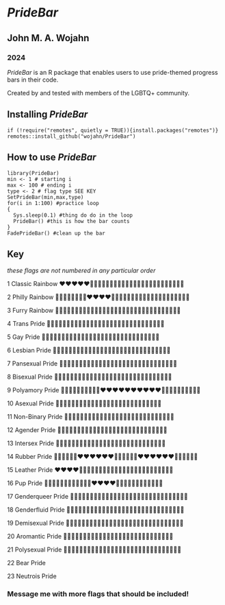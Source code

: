 
# ***PrideBar***

## John M. A. Wojahn

### 2024

*PrideBar* is an R package that enables users to use pride-themed progress bars in their code.

Created by and tested with members of the LGBTQ+ community.

## Installing *PrideBar*

```{r, eval=F}
if (!require("remotes", quietly = TRUE)){install.packages("remotes")}
remotes::install_github("wojahn/PrideBar")
```

## How to use *PrideBar*

```{r, eval=F}
library(PrideBar)
min <- 1 # starting i
max <- 100 # ending i
type <- 2 # flag type SEE KEY
SetPrideBar(min,max,type) 
for(i in 1:100) #practice loop
{
  Sys.sleep(0.1) #thing do do in the loop
  PrideBar() #this is how the bar counts
}
FadePrideBar() #clean up the bar
```

## Key

*these flags are not numbered in any particular order*

1 Classic Rainbow    ❤️❤️❤️❤️❤️🧡🧡🧡🧡🧡💛💛💛💛💛💚💚💚💚💚💙💙💙💙💙💜💜💜💜

2 Philly Rainbow     🖤🖤🖤🖤🤎🤎🤎🤎❤️❤️❤️❤️🧡🧡🧡🧡💛💛💛💛💚💚💚💚💙💙💙💙💜💜💜💜   

3 Furry Rainbow      🦨🦨🦨🦨🐗🐗🐗🐗🦑🦑🦑🦑🦊🦊🦊🦊🐯🐯🐯🐯🐲🐲🐲🐲🐳🐳🐳🐳🦄🦄🦄🦄   

4 Trans Pride        💙💙💙💙💙💙🩷🩷🩷🩷🩷🩷🤍🤍🤍🤍🤍🤍🩷🩷🩷🩷🩷🩷💙💙💙💙💙💙   

5 Gay Pride          💚💚💚💚💚💚💙💙💙💙💙💙🤍🤍🤍🤍🤍🤍💙💙💙💙💙💙💚💚💚💚💚💚   

6 Lesbian Pride      🧡🧡🧡🧡🧡🧡🧡🧡🧡🧡🤍🤍🤍🤍🤍🤍🤍🤍🤍🤍🩷🩷🩷🩷🩷🩷🩷🩷🩷🩷   

7 Pansexual Pride    🩷🩷🩷🩷🩷🩷🩷🩷🩷🩷💛💛💛💛💛💛💛💛💛💛💙💙💙💙💙💙💙💙💙💙   

8 Bisexual Pride     🩷🩷🩷🩷🩷🩷🩷🩷🩷🩷💜💜💜💜💜💜💜💜💜💜💙💙💙💙💙💙💙💙💙💙   

9 Polyamory Pride    💙💙💙💙💙💙💙💙💙💙❤️❤️❤️❤️❤️❤️❤️❤️❤️❤️🖤🖤🖤🖤🖤🖤🖤🖤🖤🖤   

10 Asexual Pride     🖤🖤🖤🖤🖤🖤🩶🩶🩶🩶🩶🩶🩶🤍🤍🤍🤍🤍🤍🤍💜💜💜💜💜💜💜   

11 Non-Binary Pride  💛💛💛💛💛💛💛🤍🤍🤍🤍🤍🤍🤍💜💜💜💜💜💜💜🖤🖤🖤🖤🖤🖤🖤   

12 Agender Pride     🖤🖤🖤🖤🩶🩶🩶🩶🤍🤍🤍🤍💚💚💚💚🤍🤍🤍🤍🩶🩶🩶🩶🖤🖤🖤🖤   

13 Intersex Pride    💛💛💛💛💛💛💛💛💜💜💜💜💛💛💛💛💜💜💜💜💛💛💛💛💛💛💛💛   

14 Rubber Pride      🖤🖤🖤🖤🖤🖤❤️❤️❤️❤️❤️❤️💛💛💛💛💛💛❤️❤️❤️❤️❤️❤️🖤🖤🖤🖤🖤🖤   

15 Leather Pride     ❤️❤️❤️❤️💙💙💙💙🖤🖤🖤🖤🤍🤍🤍🤍🖤🖤🖤🖤💙💙💙💙🖤🖤🖤🖤   

16 Pup Pride         🖤🖤🖤🖤💙💙💙💙🖤🖤🖤🖤❤️❤️❤️❤️🖤🖤🖤🖤💙💙💙💙🖤🖤🖤🖤   

17 Genderqueer Pride 💜💜💜💜💜💜💜💜💜💜🤍🤍🤍🤍🤍🤍🤍🤍🤍🤍💚💚💚💚💚💚💚💚💚💚   

18 Genderfluid Pride 🩷🩷🩷🩷🩷🩷🤍🤍🤍🤍🤍🤍💜💜💜💜💜💜🖤🖤🖤🖤🖤🖤💙💙💙💙💙💙   

19 Demisexual Pride  🖤🖤🖤🖤🖤🖤🖤🖤🖤🖤🖤🖤🤍🤍🤍🤍🤍🤍💜💜💜💜💜💜🩶🩶🩶🩶🩶🩶   

20 Aromantic Pride   💚💚💚💚💚💚💚🤍🤍🤍🤍🤍🤍🤍🩶🩶🩶🩶🩶🩶🩶🖤🖤🖤🖤🖤🖤🖤   

21 Polysexual Pride  🩷🩷🩷🩷🩷🩷🩷🩷🩷🩷💚💚💚💚💚💚💚💚💚💚💙💙💙💙💙💙💙💙💙💙   

22 Bear Pride        

23 Neutrois Pride

### Message me with more flags that should be included!



